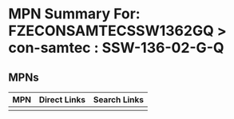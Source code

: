 



# MPN Summary For: FZECONSAMTECSSW1362GQ > con-samtec : SSW-136-02-G-Q

## MPNs
  

|MPN|Direct Links|Search Links|
| :--- | :--- | :--- |
||||
